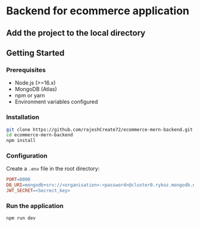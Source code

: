 # Backend for ecommerce application

## Add the project to the local directory

## Getting Started

### Prerequisites

-   Node.js (>=16.x)
-   MongoDB (Atlas)
-   npm or yarn
-   Environment variables configured

### Installation

```bash
git clone https://github.com/rajeshCreate72/ecommerce-mern-backend.git
cd ecommerce-mern-backend
npm install
```

### Configuration

Create a `.env` file in the root directory:

```makefile
PORT=8000
DB_URI=mongodb+srv://<organisation>:<password>@cluster0.rykoz.mongodb.net/<database>?retryWrites=true&w=majority&appName=Cluster0
JWT_SECRET=<Secrect_key>
```

### Run the application

```bash
npm run dev
```
